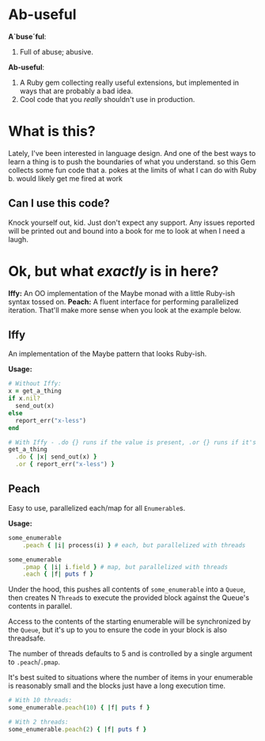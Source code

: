 # Ab-useful
**A`buse´ful**: 
1. Full of abuse; abusive.

**Ab-useful**: 
1. A Ruby gem collecting really useful extensions, but implemented in ways that are probably a bad idea.
2. Cool code that you *really* shouldn't use in production.

# What is this?
Lately, I've been interested in language design. And one of the best ways to learn a thing is to push
the boundaries of what you understand. so this Gem collects some fun code that 
a. pokes at the limits of what I can do with Ruby
b. would likely get me fired at work

## Can I use this code?
Knock yourself out, kid. Just don't expect any support.
Any issues reported will be printed out and bound into a book for me to look at when I need a laugh.

# Ok, but what _exactly_ is in here?
**Iffy:** An OO implementation of the Maybe monad with a little Ruby-ish syntax tossed on.
**Peach:** A fluent interface for performing parallelized iteration. That'll make more sense when you look at the example below.

## Iffy
An implementation of the Maybe pattern that looks Ruby-ish.


**Usage:**
```rb
# Without Iffy:
x = get_a_thing
if x.nil?
  send_out(x)
else
  report_err("x-less")
end

# With Iffy - .do {} runs if the value is present, .or {} runs if it's nil 
get_a_thing
  .do { |x| send_out(x) }
  .or { report_err("x-less") }
```

## Peach
Easy to use, parallelized each/map for all `Enumerable`s.

**Usage:**
```rb
some_enumerable
    .peach { |i| process(i) } # each, but parallelized with threads

some_enumerable
    .pmap { |i| i.field } # map, but parallelized with threads
    .each { |f| puts f }
```

Under the hood, this pushes all contents of `some_enumerable` into 
a `Queue`, then creates N `Thread`s to execute the provided 
block against the Queue's contents in parallel.

Access to the contents of the starting enumerable will be 
synchronized by the `Queue`, but it's up to you to ensure the code in 
your block is also threadsafe.

The number of threads defaults to 5 and is controlled by a single 
argument to `.peach`/`.pmap`. 

It's best suited to situations where the number of items in your 
enumerable is reasonably small and the blocks just have a long execution 
time. 
```rb
# With 10 threads:
some_enumerable.peach(10) { |f| puts f }

# With 2 threads:
some_enumerable.peach(2) { |f| puts f } 
```

